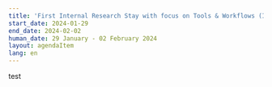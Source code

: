 ```yaml
---
title: 'First Internal Research Stay with focus on Tools & Workflows (IRS-1)'
start_date: 2024-01-29
end_date: 2024-02-02
human_date: 29 January - 02 February 2024
layout: agendaItem
lang: en
---
```


test
